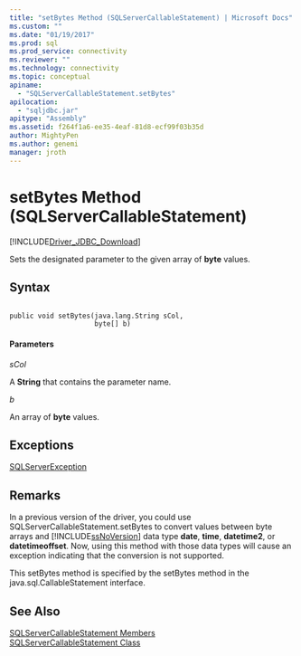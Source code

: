 ```yaml
---
title: "setBytes Method (SQLServerCallableStatement) | Microsoft Docs"
ms.custom: ""
ms.date: "01/19/2017"
ms.prod: sql
ms.prod_service: connectivity
ms.reviewer: ""
ms.technology: connectivity
ms.topic: conceptual
apiname: 
  - "SQLServerCallableStatement.setBytes"
apilocation: 
  - "sqljdbc.jar"
apitype: "Assembly"
ms.assetid: f264f1a6-ee35-4eaf-81d8-ecf99f03b35d
author: MightyPen
ms.author: genemi
manager: jroth
---
```

# setBytes Method (SQLServerCallableStatement)
[!INCLUDE[Driver_JDBC_Download](../../../includes/driver_jdbc_download.md)]

  Sets the designated parameter to the given array of **byte** values.  
  
## Syntax  
  
```  
  
public void setBytes(java.lang.String sCol,  
                     byte[] b)  
```  
  
#### Parameters  
 *sCol*  
  
 A **String** that contains the parameter name.  
  
 *b*  
  
 An array of **byte** values.  
  
## Exceptions  
 [SQLServerException](../../../connect/jdbc/reference/sqlserverexception-class.md)  
  
## Remarks  
 In a previous version of the driver, you could use SQLServerCallableStatement.setBytes to convert values between byte arrays and [!INCLUDE[ssNoVersion](../../../includes/ssnoversion-md.md)] data type **date**, **time**, **datetime2**, or **datetimeoffset**. Now, using this method with those data types will cause an exception indicating that the conversion is not supported.  
  
 This setBytes method is specified by the setBytes method in the java.sql.CallableStatement interface.  
  
## See Also  
 [SQLServerCallableStatement Members](../../../connect/jdbc/reference/sqlservercallablestatement-members.md)   
 [SQLServerCallableStatement Class](../../../connect/jdbc/reference/sqlservercallablestatement-class.md)  
  
  
